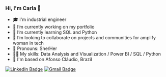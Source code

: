 ### Hi, I'm Carla 👋

- 🎓 I'm industrial engineer
- 🔨 I’m currently working on my portfolio
- 🌱 I’m currently learning SQL and Python
- 🤝 I’m looking to collaborate on projects and communities for amplify woman in tech
- 💬 Pronouns: She/Her
- 👩‍💻 My skills: Data Analysis and Visualization / Power BI / SQL / Python 
- 📌 I'm based on Afonso Cláudio, Brazil

 [![Linkedin Badge](https://img.shields.io/badge/CarlaSeibel-0077B5?style=for-the-badge&logo=linkedin&logoColor=white&link=https://www.linkedin.com/in/carla-seibel/)](https://www.linkedin.com/in/carla-seibel/)
 [![Gmail Badge](https://img.shields.io/badge/carlaseibel-D14836?style=for-the-badge&logo=gmail&logoColor=white&link=mailto:carlaseibela@gmail.com)](mailto:carlaseibel@gmail.com)

<!--
**CarlaSeibel/CarlaSeibel** is a ✨ _special_ ✨ repository because its `README.md` (this file) appears on your GitHub profile.
-->
